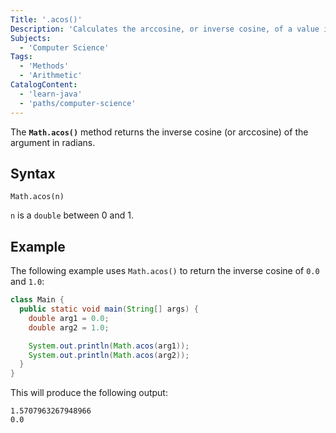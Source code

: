 ```yaml
---
Title: '.acos()'
Description: 'Calculates the arccosine, or inverse cosine, of a value in radians.'
Subjects:
  - 'Computer Science'
Tags:
  - 'Methods'
  - 'Arithmetic'
CatalogContent:
  - 'learn-java'
  - 'paths/computer-science'
---
```


The **`Math.acos()`** method returns the inverse cosine (or arccosine) of the argument in radians.

## Syntax

```pseudo
Math.acos(n)
```

`n` is a `double` between 0 and 1.

## Example

The following example uses `Math.acos()` to return the inverse cosine of `0.0` and `1.0`:

```java
class Main {
  public static void main(String[] args) {
    double arg1 = 0.0;
    double arg2 = 1.0;

    System.out.println(Math.acos(arg1));
    System.out.println(Math.acos(arg2));
  }
}
```

This will produce the following output:

```shell
1.5707963267948966
0.0
```
